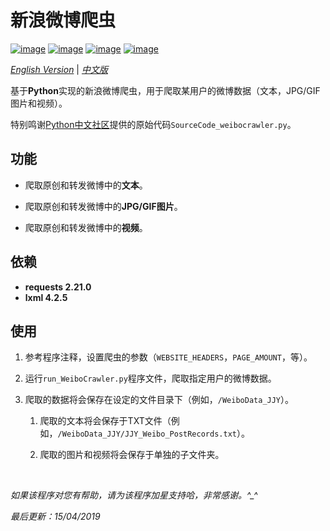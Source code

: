 # 新浪微博爬虫

[![image](https://img.shields.io/badge/license-MIT-green.svg)](https://github.com/HeZhang1994/weibo-crawler/blob/master/LICENSE)
[![image](https://img.shields.io/badge/python-3.7-blue.svg)]()
[![image](https://img.shields.io/badge/status-stable-brightgreen.svg)]()
[![image](https://img.shields.io/badge/build-passing-brightgreen.svg)]()

[*English Version*](https://github.com/HeZhang1994/weibo-crawler/blob/master/README.md) | [*中文版*](https://github.com/HeZhang1994/weibo-crawler/blob/master/README-cn.md)

基于**Python**实现的新浪微博爬虫，用于爬取某用户的微博数据（文本，JPG/GIF图片和视频）。

特别鸣谢[Python中文社区](https://blog.csdn.net/BF02jgtRS00XKtCx/article/details/79547627)提供的原始代码`SourceCode_weibocrawler.py`。

## 功能

- 爬取原创和转发微博中的**文本**。

- 爬取原创和转发微博中的**JPG/GIF图片**。

- 爬取原创和转发微博中的**视频**。

## 依赖

* __requests 2.21.0__
* __lxml 4.2.5__

## 使用

1. 参考程序注释，设置爬虫的参数（`WEBSITE_HEADERS`，`PAGE_AMOUNT`，等）。

2. 运行`run_WeiboCrawler.py`程序文件，爬取指定用户的微博数据。

3. 爬取的数据将会保存在设定的文件目录下（例如，`/WeiboData_JJY`）。

    1. 爬取的文本将会保存于TXT文件（例如，`/WeiboData_JJY/JJY_Weibo_PostRecords.txt`）。

    2. 爬取的图片和视频将会保存于单独的子文件夹。


<br>

<i>如果该程序对您有帮助，请为该程序加星支持哈，非常感谢。^_^</i>

<i>最后更新：15/04/2019</i>
